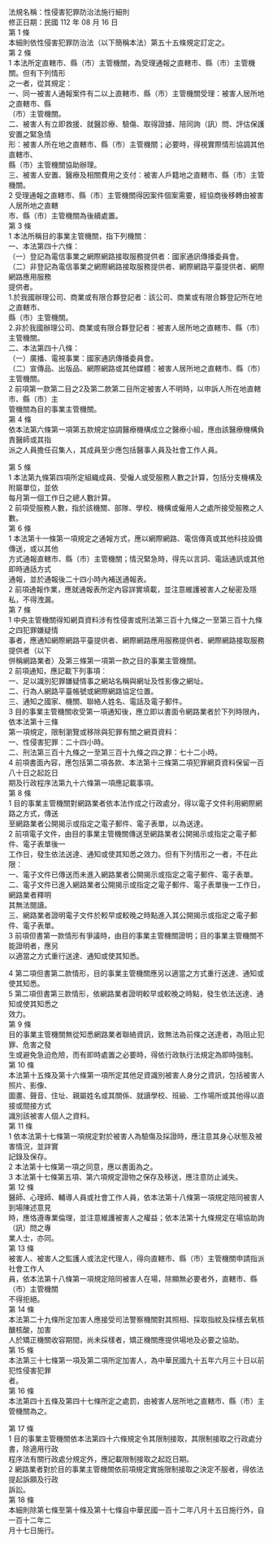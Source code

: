 法規名稱：性侵害犯罪防治法施行細則  
修正日期：民國 112 年 08 月 16 日  
第 1 條  
本細則依性侵害犯罪防治法（以下簡稱本法）第五十五條規定訂定之。  
第 2 條  
1 本法所定直轄市、縣（市）主管機關，為受理通報之直轄市、縣（市）主管機關。但有下列情形  
之一者，從其規定：  
一、同一被害人通報案件有二以上直轄市、縣（市）主管機關受理：被害人居所地之直轄市、縣  
（市）主管機關。  
二、被害人有立即救援、就醫診療、驗傷、取得證據、陪同詢（訊）問、評估保護安置之緊急情  
形：被害人所在地之直轄市、縣（市）主管機關；必要時，得視實際情形協調其他直轄市、  
縣（市）主管機關協助辦理。  
三、被害人安置、醫療及相關費用之支付：被害人戶籍地之直轄市、縣（市）主管機關。  
2 受理通報之直轄市、縣（市）主管機關得因案件個案需要，經協商後移轉由被害人居所地之直轄  
市、縣（市）主管機關為後續處置。  
第 3 條  
1 本法所稱目的事業主管機關，指下列機關：  
一、本法第四十六條：  
（一）登記為電信事業之網際網路接取服務提供者：國家通訊傳播委員會。  
（二）非登記為電信事業之網際網路接取服務提供者、網際網路平臺提供者、網際網路應用服務  
提供者。  
1.於我國辦理公司、商業或有限合夥登記者：該公司、商業或有限合夥登記所在地之直轄市、  
縣（市）主管機關。  
2.非於我國辦理公司、商業或有限合夥登記者：被害人居所地之直轄市、縣（市）主管機關。  
二、本法第四十八條：  
（一）廣播、電視事業：國家通訊傳播委員會。  
（二）宣傳品、出版品、網際網路或其他媒體：被害人居所地之直轄市、縣（市）主管機關。  
2 前項第一款第二目之2及第二款第二目所定被害人不明時，以申訴人所在地直轄市、縣（市）主  
管機關為目的事業主管機關。  
第 4 條  
依本法第六條第一項第五款規定協調醫療機構成立之醫療小組，應由該醫療機構負責醫師或其指  
派之人員擔任召集人，其成員至少應包括醫事人員及社會工作人員。  


第 5 條  
1 本法第九條第四項所定組織成員、受僱人或受服務人數之計算，包括分支機構及附屬單位，並依  
每月第一個工作日之總人數計算。  
2 前項受服務人數，指於該機關、部隊、學校、機構或僱用人之處所接受服務之人數。  
第 6 條  
1 本法第十一條第一項規定之通報方式，應以網際網路、電信傳真或其他科技設備傳送，或以其他  
方式通報直轄市、縣（市）主管機關；情況緊急時，得先以言詞、電話通訊或其他即時通話方式  
通報，並於通報後二十四小時內補送通報表。  
2 前項通報作業，應就通報表所定內容詳實填載，並注意維護被害人之秘密及隱私，不得洩漏。  
第 7 條  
1 中央主管機關得知網頁資料涉有性侵害或刑法第三百十九條之一至第三百十九條之四犯罪嫌疑情  
事者，應通知網際網路平臺提供者、網際網路應用服務提供者、網際網路接取服務提供者（以下  
併稱網路業者）及第三條第一項第一款之目的事業主管機關。  
2 前項通知，應記載下列事項︰  
一、足以識別犯罪嫌疑情事之網站名稱與網址及性影像之網址。  
二、行為人網路平臺帳號或網際網路協定位置。  
三、通知之國家、機關、聯絡人姓名、電話及電子郵件。  
3 目的事業主管機關收受第一項通知後，應立即以書面令網路業者於下列時限內，依本法第十三條  
第一項規定，限制瀏覽或移除與犯罪有關之網頁資料：  
一、性侵害犯罪：二十四小時。  
二、刑法第三百十九條之一至第三百十九條之四之罪：七十二小時。  
4 前項書面內容，應包括第二項各款、本法第十三條第二項犯罪網頁資料保留一百八十日之起訖日  
期及行政程序法第九十六條第一項應記載事項。  
第 8 條  
1 目的事業主管機關對網路業者依本法作成之行政處分，得以電子文件利用網際網路之方式，傳送  
至網路業者公開揭示或指定之電子郵件、電子表單，以為送達。  
2 前項電子文件，由目的事業主管機關傳送至網路業者公開揭示或指定之電子郵件、電子表單後一  
工作日，發生依法送達、通知或使其知悉之效力。但有下列情形之一者，不在此限：  
一、電子文件已傳送而未進入網路業者公開揭示或指定之電子郵件、電子表單。  
二、電子文件已進入網路業者公開揭示或指定之電子郵件、電子表單後一工作日，網路業者釋明  
其無法閱讀。  
三、網路業者證明電子文件於較早或較晚之時點進入其公開揭示或指定之電子郵件、電子表單。  
3 前項但書第一款情形有爭議時，由目的事業主管機關證明；目的事業主管機關不能證明者，應另  
以適當之方式重行送達、通知或使其知悉。  


4 第二項但書第二款情形，目的事業主管機關應另以適當之方式重行送達、通知或使其知悉。  
5 第二項但書第三款情形，依網路業者證明較早或較晚之時點，發生依法送達、通知或使其知悉之  
效力。  
第 9 條  
目的事業主管機關無從知悉網路業者聯絡資訊，致無法為前條之送達者，為阻止犯罪、危害之發  
生或避免急迫危險，而有即時處置之必要時，得依行政執行法規定為即時強制。  
第 10 條  
本法第十五條及第十六條第一項所定其他足資識別被害人身分之資訊，包括被害人照片、影像、  
圖畫、聲音、住址、親屬姓名或其關係、就讀學校、班級、工作場所或其他得以直接或間接方式  
識別該被害人個人之資料。  
第 11 條  
1 依本法第十七條第一項規定對於被害人為驗傷及採證時，應注意其身心狀態及被害情況，並詳實  
記錄及保存。  
2 本法第十七條第一項之同意，應以書面為之。  
3 本法第十七條第五項、第六項規定證物之保存及移送，應注意防止滅失。  
第 12 條  
醫師、心理師、輔導人員或社會工作人員，依本法第十八條第一項規定陪同被害人到場陳述意見  
時，應恪遵專業倫理，並注意維護被害人之權益；依本法第十九條規定在場協助詢（訊）問之專  
業人士，亦同。  
第 13 條  
被害人、被害人之監護人或法定代理人，得向直轄市、縣（市）主管機關申請指派社會工作人  
員，依本法第十八條第一項規定陪同被害人在場，除顯無必要者外，直轄市、縣（市）主管機關  
不得拒絕。  
第 14 條  
本法第二十九條所定加害人應接受司法警察機關對其照相、採取指紋及採樣去氧核醣核酸，加害  
人於矯正機關收容期間，尚未採樣者，矯正機關應提供場地及必要之協助。  
第 15 條  
本法第三十七條第一項及第二項所定加害人，為中華民國九十五年六月三十日以前犯性侵害犯罪  
者。  
第 16 條  
本法第四十五條及第四十七條所定之處罰，由被害人居所地之直轄市、縣（市）主管機關為之。  


第 17 條  
1 目的事業主管機關依本法第四十六條規定令其限制接取，其限制接取之行政處分書，除適用行政  
程序法有關行政處分規定外，應記載限制接取之起訖日期。  
2 網路業者對於目的事業主管機關依前項規定實施限制接取之決定不服者，得依法提起訴願及行政  
訴訟。  
第 18 條  
本細則除第七條至第十條及第十七條自中華民國一百十二年八月十五日施行外，自一百十二年二  
月十七日施行。  


